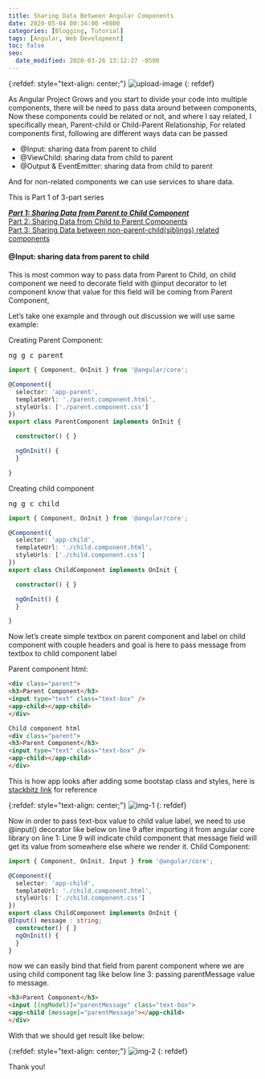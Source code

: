 ```yaml
---
title: Sharing Data Between Angular Components
date: 2020-05-04 00:34:00 +0800
categories: [Blogging, Tutorial]
tags: [Angular, Web Development]
toc: false
seo:
  date_modified: 2020-03-26 13:12:27 -0500
---
```

{:refdef: style="text-align: center;"}
![upload-image](/blog/assets/img/commons/Angular_Components.jpg)
{: refdef}


As Angular Project Grows and you start to divide your code into multiple components, there will be need to pass data around between components,
Now these components could be related or not, and where I say related, I specifically mean, Parent-child or Child-Parent Relationship,
For related components first, following are different ways data can be passed

*	@Input: sharing data from parent to child
*	@ViewChild: sharing data from child to parent
*	@Output & EventEmitter: sharing data from child to parent

And for non-related components we can use services to share data.   

This is Part 1 of 3-part series   

***[Part 1: Sharing Data from Parent to Child Component](http://github.com)***   
[Part 2: Sharing Data from Child to Parent Components](http://github.com)   
[Part 3: Sharing Data between non-parent-child(siblings) related components](http://github.com)

#### @Input: sharing data from parent to child

This is most common way to pass data from Parent to Child, on child component we need to decorate  field with @input decorator to let component know that value for this field will be coming from Parent Component,

Let’s take one example and through out discussion we will use same example:

Creating Parent Component:

<kbd>ng g c parent</kbd>

```typescript
import { Component, OnInit } from '@angular/core';

@Component({
  selector: 'app-parent',
  templateUrl: './parent.component.html',
  styleUrls: ['./parent.component.css']
})
export class ParentComponent implements OnInit {

  constructor() { }

  ngOnInit() {
  }

}
```

Creating child component

<kbd>ng g c child</kbd>

```typescript
import { Component, OnInit } from '@angular/core';

@Component({
  selector: 'app-child',
  templateUrl: './child.component.html',
  styleUrls: ['./child.component.css']
})
export class ChildComponent implements OnInit {

  constructor() { }

  ngOnInit() {
  }

}
```

Now let’s create simple textbox on parent component and label on child component with couple headers and goal is here to pass message from textbox to child component label

Parent component html:

```html
<div class="parent">
<h3>Parent Component</h3>
<input type="text" class="text-box" />
<app-child></app-child>
</div>

Child component html
<div class="parent">
<h3>Parent Component</h3>
<input type="text" class="text-box" />
<app-child></app-child>
</div>
```

This is how app looks after adding some bootstap class and styles, here is [stackbitz link](https://stackblitz.com/edit/angular-communicating-between-components-esu5rm) for reference

{:refdef: style="text-align: center;"}
![img-1](/blog/assets/img/commons/img-1.jpg)
{: refdef}

Now in order to pass text-box value to child value label, we need to use @input() decorator like below on line 9 after importing it from angular core library on line 1:
Line 9 will indicate child component that message field will get its value from somewhere else where we render it.
Child Component:

```typescript
import { Component, OnInit, Input } from '@angular/core';

@Component({
  selector: 'app-child',
  templateUrl: './child.component.html',
  styleUrls: ['./child.component.css']
})
export class ChildComponent implements OnInit {
@Input() message : string;
  constructor() { }
  ngOnInit() {
  }
}
```

now we can easily bind that field from parent component where we are using child component tag like below  line 3: passing parentMessage value to message.

```html
<h3>Parent Component</h3>
<input [(ngModel)]="parentMessage" class="text-box">
<app-child [message]="parentMessage"></app-child>
</div>
```

With that we should get result like below:

{:refdef: style="text-align: center;"}
![img-2](/blog/assets/img/commons/img-2.gif)
{: refdef}

Thank you!
